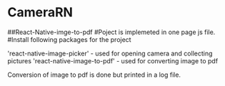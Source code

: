 # CameraRN
##React-Native-imge-to-pdf
#Poject is implemeted in one page js file.
#Install following packages for the project 

'react-native-image-picker' - used for opening camera and collecting pictures
'react-native-image-to-pdf' - used for converting image to pdf

Conversion of image to pdf is done but printed in a log file.




